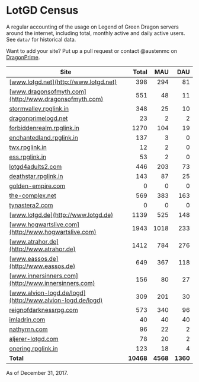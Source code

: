 # LotGD Census
A regular accounting of the usage on Legend of Green Dragon servers around the internet, including total, monthly active and daily active users. See `data/` for historical data.

Want to add your site? Put up a pull request or contact @austenmc on [DragonPrime](http://dragonprime.net).


Site | Total | MAU | DAU
--- | ---:| ---:| ---:
[www.lotgd.net](http://www.lotgd.net)|398|294|81
[www.dragonsofmyth.com](http://www.dragonsofmyth.com)|551|48|11
[stormvalley.rpglink.in](http://stormvalley.rpglink.in)|348|25|10
[dragonprimelogd.net](http://dragonprimelogd.net)|23|2|2
[forbiddenrealm.rpglink.in](http://forbiddenrealm.rpglink.in)|1270|104|19
[enchantedland.rpglink.in](http://enchantedland.rpglink.in)|137|3|0
[twx.rpglink.in](http://twx.rpglink.in)|12|2|0
[ess.rpglink.in](http://ess.rpglink.in)|53|2|0
[lotgd4adults2.com](http://lotgd4adults2.com)|446|203|73
[deathstar.rpglink.in](http://deathstar.rpglink.in)|143|87|25
[golden-empire.com](http://golden-empire.com)|0|0|0
[the-complex.net](http://the-complex.net)|569|383|163
[tynastera2.com](http://tynastera2.com)|0|0|0
[www.lotgd.de](http://www.lotgd.de)|1139|525|148
[www.hogwartslive.com](http://www.hogwartslive.com)|1943|1018|233
[www.atrahor.de](http://www.atrahor.de)|1412|784|276
[www.eassos.de](http://www.eassos.de)|649|367|118
[www.innersinners.com](http://www.innersinners.com)|156|80|27
[www.alvion-logd.de/logd](http://www.alvion-logd.de/logd)|309|201|30
[reignofdarknessrpg.com](http://reignofdarknessrpg.com)|573|340|96
[imladrin.com](http://imladrin.com)|40|40|40
[nathyrnn.com](http://nathyrnn.com)|96|22|2
[aljerer-lotgd.com](http://aljerer-lotgd.com)|78|20|2
[onering.rpglink.in](http://onering.rpglink.in)|123|18|4
**Total**|**10468**|**4568**|**1360**

As of December 31, 2017.
